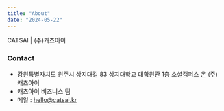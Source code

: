 ```yaml
---
title: "About"
date: "2024-05-22"
---
```


CATSAI | (주)캐츠아이

### Contact

- 강원특별자치도 원주시 상지대길 83 상지대학교 대학원관 1층 소셜캠퍼스 온 (주)캐츠아이
- 캐츠아이 비즈니스 팀
- 메일 : hello@catsai.kr
